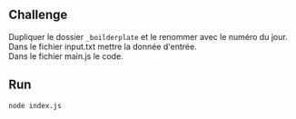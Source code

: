 ## Challenge
Dupliquer le dossier `_boilderplate` et le renommer avec le numéro du jour.<br>
Dans le fichier input.txt mettre la donnée d'entrée.<br>
Dans le fichier main.js le code.

## Run
```shell
node index.js
``` 

